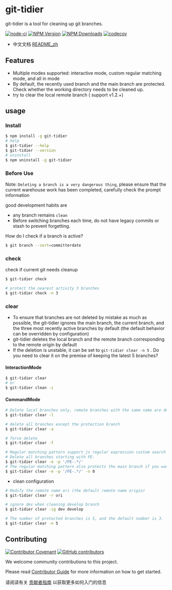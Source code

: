 # git-tidier

git-tidier is a tool for cleaning up git branches.

[![node-ci](https://github.com/bridgewwater/git-tidier/workflows/node-ci/badge.svg?branch=main)](https://github.com/bridgewwater/git-tidier/actions/workflows/node-ci.yml)
[![NPM Version](http://img.shields.io/npm/v/git-tidier.svg?style=flat)](https://www.npmjs.org/package/git-tidier)
[![NPM Downloads](https://img.shields.io/npm/dm/git-tidier.svg?style=flat)](https://npmcharts.com/compare/git-tidier?minimal=true)
[![codecov](https://codecov.io/gh/bridgewwater/git-tidier/branch/main/graph/badge.svg)](https://codecov.io/gh/bridgewwater/git-tidier)

- 中文文档 [README_zh](https://github.com/bridgewwater/git-tidier/blob/main/README_zh.md)

## Features

- Multiple modes supported: interactive mode, custom regular matching mode, and all in mode
- By default, the recently used branch and the main branch are protected. Check whether the working directory needs to be cleaned up.
- try to clear the local remote branch ( support v1.2.+)

## usage

### Install

```bash
$ npm install -g git-tidier
# help
$ git-tidier --help
$ git-tidier --version
# uninstall
$ npm uninstall -g git-tidier
```

### Before Use

Note: `Deleting a branch is a very dangerous thing`, please ensure that the current warehouse work has been completed, carefully check the prompt information

good development habits are

- any branch remains `clean`
- Before switching branches each time, do not have legacy commits or stash to prevent forgetting.

How do I check if a branch is active?

```bash
$ git branch --sort=committerdate
```

### check

check if current git needs cleanup

```bash
$ git-tidier check

# protect the nearest activity 3 branches
$ git-tidier check -n 3
```

### clear

- To ensure that branches are not deleted by mistake as much as possible, the git-tidier ignores the main branch, the current branch, and the three most recently active branches by default (the default behavior can be overridden by configuration)
- git-tidier deletes the local branch and the remote branch corresponding to the remote origin by default
- If the deletion is unstable, it can be set to `git-tidier clear -n 5` . Do you need to clear it on the premise of keeping the latest 5 branches?

#### InteractionMode

```bash
$ git-tidier clear
# or
$ git-tidier clean -i
```

#### CommandMode

```bash
# Delete local branches only, remote branches with the same name are deleted by default
$ git-tidier clear -l

# delete all branches except the protection branch
$ git-tidier clear -a

# force delete
$ git-tidier clear -f

# Regular matching pattern support js regular expression custom search branch
# Delete all branches starting with FE-
$ git-tidier clear -e -p '/FE-.*/'
# The regular matching pattern also protects the main branch if you want to remove all set -n 0
$ git-tidier clear -e -p '/FE-.*/' -n 0
```

- clean configuration

```bash
# Modify the remote name ori (the default remote name origin)
$ git-tidier clear -r ori

# ignore dev when cleaning develop branch
$ git-tidier clear -ig dev develop

# The number of protected branches is 5, and the default number is 3.
$ git-tidier clear -n 5
```

## Contributing

[![Contributor Covenant](https://img.shields.io/badge/contributor%20covenant-v1.4-ff69b4.svg)](.github/CONTRIBUTING_DOC/CODE_OF_CONDUCT.md)
[![GitHub contributors](https://img.shields.io/github/contributors/bridgewwater/git-tidier)](https://github.com/bridgewwater/git-tidier/graphs/contributors)

We welcome community contributions to this project.

Please read [Contributor Guide](.github/CONTRIBUTING_DOC/CONTRIBUTING.md) for more information on how to get started.

请阅读有关 [贡献者指南](.github/CONTRIBUTING_DOC/zh-CN/CONTRIBUTING.md) 以获取更多如何入门的信息
